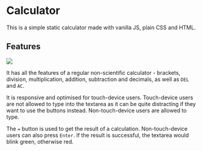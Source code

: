 # Calculator
This is a simple static calculator made with vanilla JS, plain CSS and HTML.

## Features
<img src="https://i.ibb.co/0DQHtgD/ezgif-3-2f86c3f200ae.gif">

It has all the features of a regular non-scientific calculator - brackets, division, multiplication, addition, subtraction and decimals, as well as `DEL` and `AC`.

It is responsive and optimised for touch-device users. Touch-device users are not allowed to type into the textarea as it can be quite distracting if they want to use the buttons instead. Non-touch-device users are allowed to type.

The `=` button is used to get the result of a calculation. Non-touch-device users can also press `Enter`. If the result is successful, the textarea would blink green, otherwise red.
